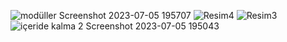 ![modüller Screenshot 2023-07-05 195707](https://github.com/OnurYenidogan/Access_Control_w-Face_Recognition_Senior_Project/assets/58027395/484984e5-d65b-441d-9c5f-59c526fcb51f)
![Resim4](https://github.com/OnurYenidogan/Access_Control_w-Face_Recognition_Senior_Project/assets/58027395/4524fd12-2dea-4596-9be1-74409842aa16)
![Resim3](https://github.com/OnurYenidogan/Access_Control_w-Face_Recognition_Senior_Project/assets/58027395/452e82db-4d64-449f-9af2-a9005feba594)
![içeride kalma 2 Screenshot 2023-07-05 195043](https://github.com/OnurYenidogan/Access_Control_w-Face_Recognition_Senior_Project/assets/58027395/086a1b6f-ff98-479d-a95f-51391509841e)
